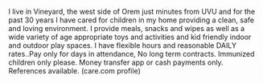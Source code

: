 I live in Vineyard, the west side of Orem just minutes from UVU and for the past 30 years I have cared for children in my home providing a clean, safe and loving environment. I provide meals, snacks and wipes as well as a wide variety of age appropriate toys and activities and kid friendly indoor and outdoor play spaces.
I have flexible hours and reasonable DAILY rates..Pay only for days in attendance, No long term contracts. Immunized children only please.
Money transfer app or cash payments only. References available. (care.com profile)
